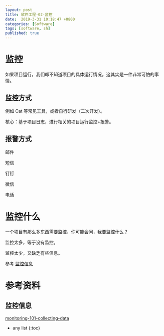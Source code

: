 ```yaml
---
layout: post
title: 软件工程-02-监控
date:  2019-3-31 10:18:47 +0800
categories: [Software]
tags: [software, sh]
published: true
---
```


# 监控

如果项目运行，我们却不知道项目的具体运行情况。这其实是一件非常可怕的事情。

## 监控方式

例如 Cat 等常见工具，或者自行研发（二次开发）。

核心：基于项目日志，进行相关的项目运行监控+报警。

## 报警方式

邮件

短信

钉钉

微信

电话

# 监控什么

一个项目有那么多东西需要监控，你可能会问，我要监控什么？

监控太多，等于没有监控。

监控太少，又缺乏有些信息。


参考 [监控信息](##监控信息)

# 参考资料

## 监控信息

[monitoring-101-collecting-data](https://www.datadoghq.com/blog/monitoring-101-collecting-data/)

* any list
{:toc}